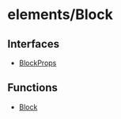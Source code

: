 # elements/Block

## Interfaces

- [BlockProps](interfaces/BlockProps.md)

## Functions

- [Block](functions/Block.md)
